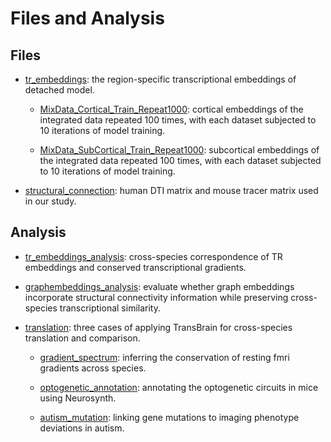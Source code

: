 # Files and Analysis

## Files

* [tr_embeddings](./tr_embeddings): the region-specific transcriptional embeddings of detached model.

  * [MixData_Cortical_Train_Repeat1000](./tr_embeddings/FinalModels/MixData_Cortical_Train_Repeat1000): cortical embeddings of the integrated data repeated 100 times, with each dataset subjected to 10 iterations of model training.

  * [MixData_SubCortical_Train_Repeat1000](./tr_embeddings/FinalModels/MixData_SubCortical_Train_Repeat1000): subcortical embeddings of the integrated data repeated 100 times, with each dataset subjected to 10 iterations of model training.
 

* [structural_connection](./structural_connection): human DTI matrix and mouse tracer matrix used in our study.

## Analysis

* [tr_embeddings_analysis](./notebooks/tr_embeddings_analysis): cross-species correspondence of TR embeddings and conserved transcriptional gradients.

* [graphembeddings_analysis](./notebooks/graphembeddings_analysis): evaluate whether graph embeddings incorporate structural connectivity information while preserving cross-species transcriptional similarity.

* [translation](./notebooks/translation): three cases of applying TransBrain for cross-species translation and comparison.

    * [gradient_spectrum](./notebooks/translation/gradient_spectrum): inferring the conservation of resting fmri gradients across species.

    * [optogenetic_annotation](./notebooks/translation/optogenetic_annotation): annotating the optogenetic circuits in mice using Neurosynth.
 
    * [autism_mutation](./notebooks/translation/autism_mutation): linking gene mutations to imaging phenotype deviations in autism.
  
